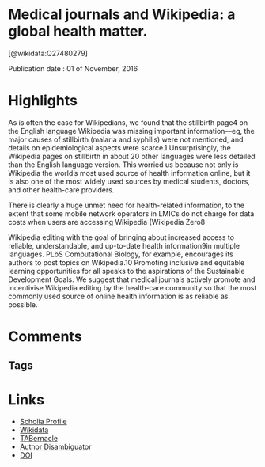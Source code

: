 
Medical journals and Wikipedia: a global health matter.
=======================================================
  
  [@wikidata:Q27480279]  
  
Publication date : 01 of November, 2016  

# Highlights
As is often the case for Wikipedians, we  found  that  the  stillbirth  page4  on  the  English  language  Wikipedia  was  missing  important  information—eg,  the  major  causes  of  stillbirth  (malaria  and  syphilis)  were  not  mentioned,  and details on epidemiological aspects were   scarce.1   Unsurprisingly,   the   Wikipedia pages on stillbirth in about 20 other languages were less detailed than  the  English  language  version.  This  worried  us  because  not  only  is  Wikipedia  the  world’s  most  used  source  of  health  information  online,  but  it  is  also  one  of  the  most  widely  used  sources  by  medical  students,  doctors,    and    other    health-care    providers.

There  is  clearly  a  huge  unmet  need  for  health-related  information,  to   the   extent   that   some   mobile   network  operators  in  LMICs  do  not  charge  for  data  costs  when  users  are  accessing Wikipedia (Wikipedia Zero8

Wikipedia  editing  with  the  goal  of  bringing  about  increased  access  to  reliable,  understandable,  and  up-to-date  health  information9in     multiple     languages.     PLoS Computational  Biology,  for  example,  encourages  its  authors  to  post  topics  on  Wikipedia.10  Promoting  inclusive  and  equitable  learning  opportunities  for all speaks to the aspirations of the Sustainable  Development  Goals.  We  suggest that medical journals actively promote  and  incentivise  Wikipedia  editing by the health-care community so  that  the  most  commonly  used  source of online health information is as reliable as possible.


# Comments

## Tags

# Links
  
 * [Scholia Profile](https://scholia.toolforge.org/work/Q27480279)  
 * [Wikidata](https://www.wikidata.org/wiki/Q27480279)  
 * [TABernacle](https://tabernacle.toolforge.org/?#/tab/manual/Q27480279/P921%3BP4510)  
 * [Author Disambiguator](https://author-disambiguator.toolforge.org/work_item_oauth.php?id=Q27480279&batch_id=&match=1&author_list_id=&doit=Get+author+links+for+work)  
 * [DOI](https://doi.org/10.1016/S2214-109X(16)30254-6)  
